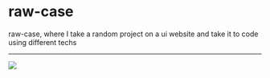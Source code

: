 # raw-case
raw-case, where I take a random project on a ui website and take it to code using different techs

<hr>

<img src="https://i.imgur.com/PFjW7uf.png" />
